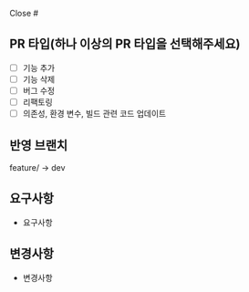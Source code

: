 Close #

## PR 타입(하나 이상의 PR 타입을 선택해주세요)
- [ ] 기능 추가
- [ ] 기능 삭제
- [ ] 버그 수정
- [ ] 리팩토링
- [ ] 의존성, 환경 변수, 빌드 관련 코드 업데이트

## 반영 브랜치
feature/ -> dev

## 요구사항
- 요구사항

## 변경사항
- 변경사항

